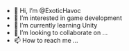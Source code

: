 - 👋 Hi, I’m @ExoticHavoc
- 👀 I’m interested in game development
- 🌱 I’m currently learning Unity
- 💞️ I’m looking to collaborate on ...
- 📫 How to reach me ...

<!---
ExoticHavoc/ExoticHavoc is a ✨ special ✨ repository because its `README.md` (this file) appears on your GitHub profile.
You can click the Preview link to take a look at your changes.
--->
